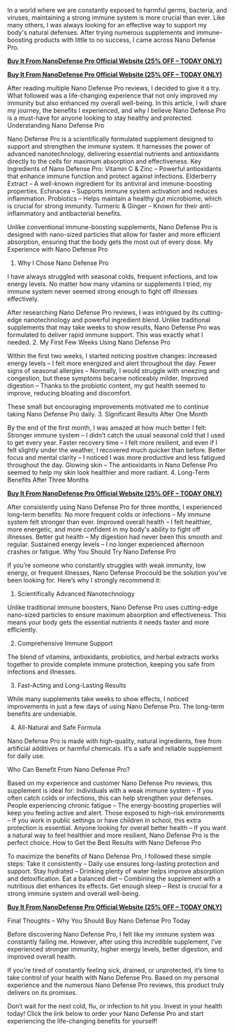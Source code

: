 In a world where we are constantly exposed to harmful germs, bacteria, and viruses, maintaining a strong immune system is more crucial than ever. Like many others, I was always looking for an effective way to support my body's natural defenses. After trying numerous supplements and immune-boosting products with little to no success, I came across Nano Defense Pro.



**[Buy It From NanoDefense Pro Official Website (25% OFF – TODAY ONLY)](https://4fcd5xy9mqoxv5-ec7v7s2qqy0.hop.clickbank.net)**

**[Buy It From NanoDefense Pro Official Website (25% OFF – TODAY ONLY)](https://4fcd5xy9mqoxv5-ec7v7s2qqy0.hop.clickbank.net)**



After reading multiple Nano Defense Pro reviews, I decided to give it a try. What followed was a life-changing experience that not only improved my immunity but also enhanced my overall well-being. In this article, I will share my journey, the benefits I experienced, and why I believe Nano Defense Pro is a must-have for anyone looking to stay healthy and protected. Understanding Nano Defense Pro


Nano Defense Pro is a scientifically formulated supplement designed to support and strengthen the immune system. It harnesses the power of advanced nanotechnology, delivering essential nutrients and antioxidants directly to the cells for maximum absorption and effectiveness. Key Ingredients of Nano Defense Pro:
Vitamin C & Zinc – Powerful antioxidants that enhance immune function and protect against infections.
Elderberry Extract – A well-known ingredient for its antiviral and immune-boosting properties.
Echinacea – Supports immune system activation and reduces inflammation.
Probiotics – Helps maintain a healthy gut microbiome, which is crucial for strong immunity.
Turmeric & Ginger – Known for their anti-inflammatory and antibacterial benefits.

Unlike conventional immune-boosting supplements, Nano Defense Pro is designed with nano-sized particles that allow for faster and more efficient absorption, ensuring that the body gets the most out of every dose. My Experience with Nano Defense Pro

1. Why I Chose Nano Defense Pro


I have always struggled with seasonal colds, frequent infections, and low energy levels. No matter how many vitamins or supplements I tried, my immune system never seemed strong enough to fight off illnesses effectively.

After researching Nano Defense Pro reviews, I was intrigued by its cutting-edge nanotechnology and powerful ingredient blend. Unlike traditional supplements that may take weeks to show results, Nano Defense Pro was formulated to deliver rapid immune support. This was exactly what I needed. 2. My First Few Weeks Using Nano Defense Pro


Within the first two weeks, I started noticing positive changes:
Increased energy levels – I felt more energized and alert throughout the day.
Fewer signs of seasonal allergies – Normally, I would struggle with sneezing and congestion, but these symptoms became noticeably milder.
Improved digestion – Thanks to the probiotic content, my gut health seemed to improve, reducing bloating and discomfort.

These small but encouraging improvements motivated me to continue taking Nano Defense Pro daily. 3. Significant Results After One Month


By the end of the first month, I was amazed at how much better I felt:
Stronger immune system – I didn’t catch the usual seasonal cold that I used to get every year.
Faster recovery time – I felt more resilient, and even if I felt slightly under the weather, I recovered much quicker than before.
Better focus and mental clarity – I noticed I was more productive and less fatigued throughout the day.
Glowing skin – The antioxidants in Nano Defense Pro seemed to help my skin look healthier and more radiant.
4. Long-Term Benefits After Three Months





**[Buy It From NanoDefense Pro Official Website (25% OFF – TODAY ONLY)](https://4fcd5xy9mqoxv5-ec7v7s2qqy0.hop.clickbank.net)**





After consistently using Nano Defense Pro for three months, I experienced long-term benefits:
No more frequent colds or infections – My immune system felt stronger than ever.
Improved overall health – I felt healthier, more energetic, and more confident in my body's ability to fight off illnesses.
Better gut health – My digestion had never been this smooth and regular.
Sustained energy levels – I no longer experienced afternoon crashes or fatigue.
Why You Should Try Nano Defense Pro


If you’re someone who constantly struggles with weak immunity, low energy, or frequent illnesses, Nano Defense Procould be the solution you’ve been looking for. Here’s why I strongly recommend it:

1. Scientifically Advanced Nanotechnology


Unlike traditional immune boosters, Nano Defense Pro uses cutting-edge nano-sized particles to ensure maximum absorption and effectiveness. This means your body gets the essential nutrients it needs faster and more efficiently.

2. Comprehensive Immune Support


The blend of vitamins, antioxidants, probiotics, and herbal extracts works together to provide complete immune protection, keeping you safe from infections and illnesses.

3. Fast-Acting and Long-Lasting Results


While many supplements take weeks to show effects, I noticed improvements in just a few days of using Nano Defense Pro. The long-term benefits are undeniable.

4. All-Natural and Safe Formula


Nano Defense Pro is made with high-quality, natural ingredients, free from artificial additives or harmful chemicals. It’s a safe and reliable supplement for daily use.

Who Can Benefit From Nano Defense Pro?


Based on my experience and customer Nano Defense Pro reviews, this supplement is ideal for:
Individuals with a weak immune system – If you often catch colds or infections, this can help strengthen your defenses.
People experiencing chronic fatigue – The energy-boosting properties will keep you feeling active and alert.
Those exposed to high-risk environments – If you work in public settings or have children in school, this extra protection is essential.
Anyone looking for overall better health – If you want a natural way to feel healthier and more resilient, Nano Defense Pro is the perfect choice.
How to Get the Best Results with Nano Defense Pro


To maximize the benefits of Nano Defense Pro, I followed these simple steps:
Take it consistently – Daily use ensures long-lasting protection and support.
Stay hydrated – Drinking plenty of water helps improve absorption and detoxification.
Eat a balanced diet – Combining the supplement with a nutritious diet enhances its effects.
Get enough sleep – Rest is crucial for a strong immune system and overall well-being.




**[Buy It From NanoDefense Pro Official Website (25% OFF – TODAY ONLY)](https://4fcd5xy9mqoxv5-ec7v7s2qqy0.hop.clickbank.net)**




Final Thoughts – Why You Should Buy Nano Defense Pro Today


Before discovering Nano Defense Pro, I felt like my immune system was constantly failing me. However, after using this incredible supplement, I’ve experienced stronger immunity, higher energy levels, better digestion, and improved overall health.

If you’re tired of constantly feeling sick, drained, or unprotected, it’s time to take control of your health with Nano Defense Pro. Based on my personal experience and the numerous Nano Defense Pro reviews, this product truly delivers on its promises.

Don’t wait for the next cold, flu, or infection to hit you. Invest in your health today! Click the link below to order your Nano Defense Pro and start experiencing the life-changing benefits for yourself!​
